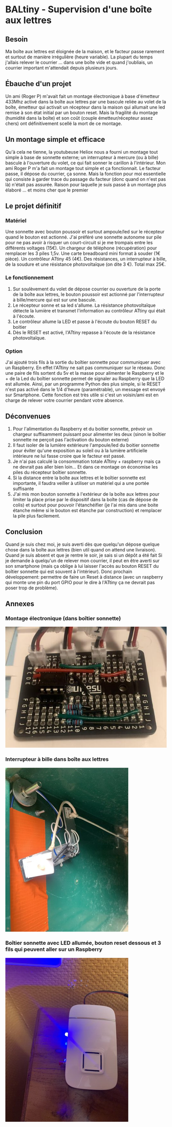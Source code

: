 # BALtiny - Supervision d'une boîte aux lettres
## Besoin
Ma boîte aux lettres est éloignée de la maison, et le facteur passe rarement et surtout de manière irrégulière (heure variable). La plupart du temps j'allais relever le courrier ... dans une boîte vide et quand j'oubliais, un courrier important m'attendait depuis plusieurs jours.
## Ébauche d'un projet
Un ami (Roger P) m'avait fait un montage électronique à base d'émetteur 433Mhz activé dans la boîte aux lettres par une bascule reliée au volet de la boîte, émetteur qui activait un récepteur dans la maison qui allumait une led remise à son état initial par un bouton reset. Mais la fragilité du montage (humidité dans la boîte) et son coût (couple émetteur/récepteur assez chers) ont définitivement scellé la mort de ce montage.
## Un montage simple et efficace
Qu'à cela ne tienne, la youtubeuse Heliox nous a fourni un montage tout simple à base de sonnette externe; un interrupteur à mercure (ou à bille) bascule à l'ouverture du volet, ce qui fait sonner le carillon à l'intérieur. Mon ami Roger P m'a fait un montage tout simple et ça fonctionnait. Le facteur passe, il dépose du courrier, ça sonne.
Mais la fonction pour moi essentielle qui consiste à garder trace du passage du facteur (donc quand on n'est pas là) n'était pas assurée. Raison pour laquelle je suis passé à un montage plus élaboré ... et moins cher que le premier
## Le projet définitif
### Matériel
Une sonnette avec bouton poussoir et surtout ampoule/led sur le récepteur quand le bouton est actionné. J'ai préféré une sonnette autonome sur pile pour ne pas avoir à risquer un court-circuit si je me trompais entre les différents voltages (15€).
Un chargeur de téléphone (récupération) pour remplacer les 3 piles 1,5v.
Une carte breadboard mini format à souder (1€ pièce).
Un contrôleur ATtiny 45 (4€).
Des résistances, un interrupteur à bille, de la soudure et une résistance photovoltaïque (on dite 3 €).
Total max 25€.
### Le fonctionnement
1. Sur soulèvement du volet de dépose courrier ou ouverture de la porte de la boîte aux lettres, le bouton poussoir est actionné par l'interrupteur à bille/mercure qui est sur une bascule.
2. Le récepteur sonne et sa led s'allume. La résistance photovoltaïque détecte la lumière et transmet l'information au contrôleur ATtiny qui était à l'écoute.
3. Le contrôleur allume la LED et passe à l'écoute du bouton RESET du boitier
4. Dès le RESET est activé, l'ATtiny repasse à l'écoute de la résistance photovoltaïque.
### Option
J'ai ajouté trois fils à la sortie du boîtier sonnette pour communiquer avec un Raspberry. En effet l'ATtiny ne sait pas communiquer sur le réseau. Donc une paire de fils sortent du 5v et la masse pour alimenter le Raspberry et le + de la Led du boîtier sonnette permet de signaler au Raspberry que la LED est allumée. Ainsi, par un programme Python des plus simple, si le RESET n'est pas activé dans le 1/4 d'heure (paramétrable), un message est envoyé sur Smartphone. Cette fonction est très utile si c'est un voisin/ami est en charge de relever votre courrier pendant votre absence.
## Déconvenues
1. Pour l'alimentation du Raspberry et du boitier sonnette, prévoir un chargeur suffisamment puissant pour alimenter les deux (sinon le boîtier sonnette ne perçoit pas l'activation du bouton externe)
2. Il faut isoler de la lumière extérieure l'ampoule/led du boitier sonnette pour éviter qu'une exposition au soleil ou à la lumière artificielle intérieure ne lui fasse croire que le facteur est passé.
3. Je n'ai pas calculé la consommation totale ATtiny + raspberry mais ça ne devrait pas aller bien loin... Et dans ce montage on économise les piles du récepteur boîtier sonnette.
4. Si la distance entre la boîte aux lettres et le boîtier sonnette est importante, il faudra veiller à utiliser un matériel qui a une portée suffisante
5. J'ai mis mon bouton sonnette à l'extérieur de la boîte aux lettres pour limiter la place prise par le dispositif dans la boîte (cas de dépose de colis) et surtout pour pouvoir l'étanchéifier (je l'ai mis dans une boite étanche même si le bouton est étanche par construction) et remplacer la pile plus facilement.
## Conclusion
Quand je suis chez moi, je suis averti dès que quelqu'un dépose quelque chose dans la boîte aux lettres (bien util quand on attend une livraison).
Quand je suis absent et que je rentre le soir, je sais si un dépôt a été fait
Si je demande à quelqu'un de relever mon courrier, il peut en être averti sur son smartphone (mais ça oblige à lui laisser l'accès au bouton RESET du boîtier sonnette qui est souvent à l'intérieur).
Donc prochain développement: permettre de faire un Reset à distance (avec un raspberry qui monte une pin du port GPIO pour le dire à l'ATtiny ça ne devrait pas poser trop de problème).
## Annexes
### Montage électronique (dans boîtier sonnette)
![Boîtier électronique](https://github.com/VanilleAngeles/BALtiny/blob/master/IMG_1209.jpg)
### Interrupteur à bille dans boîte aux lettres
![Interrupteur à bille](https://github.com/VanilleAngeles/BALtiny/blob/master/IMG_1210.jpg)
### Boîtier sonnette avec LED allumée, bouton reset dessous et 3 fils qui peuvent aller sur un Raspberry
![Boîtier sonnette](https://github.com/VanilleAngeles/BALtiny/blob/master/IMG_1211.jpg)


 


